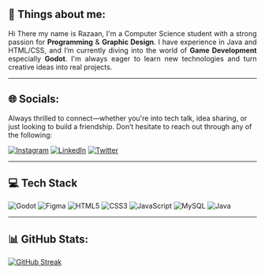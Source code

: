 ## 👋 Things about me:
<p align="justify">
  Hi There my name is Razaan, I'm a Computer Science student with a strong passion for <b>Programming</b> & <b>Graphic Design</b>. 
  I have experience in Java and HTML/CSS, and I’m currently diving into the world of <b>Game Development</b> especially <b>Godot</b>. 
  I'm always eager to learn new technologies and turn creative ideas into real projects.
</p>

---

## 🌐 Socials:
Always thrilled to connect—whether you're into tech talk, idea sharing, or just looking to build a friendship. Don’t hesitate to reach out through any of the following:
<br>

[![Instagram](https://img.shields.io/badge/Instagram-E4405F?style=for-the-badge&logo=instagram&logoColor=white)](https://instagram.com/ranprojectt_)
[![LinkedIn](https://img.shields.io/badge/LinkedIn-0A66C2?style=for-the-badge&logo=linkedin&logoColor=white)](https://www.linkedin.com/in/mrazaanarjuna/)
[![Twitter](https://img.shields.io/badge/Twitter-1DA1F2?style=for-the-badge&logo=twitter&logoColor=white)](https://x.com/Ranprojectt)

---

## 💻​ Tech Stack
![Godot](https://img.shields.io/badge/Godot-478CBF?style=for-the-badge&logo=GodotEngine&logoColor=white)
![Figma](https://img.shields.io/badge/Figma-F24E1E?style=for-the-badge&logo=figma&logoColor=white)
![HTML5](https://img.shields.io/badge/HTML5-E34F26?style=for-the-badge&logo=html5&logoColor=white)
![CSS3](https://img.shields.io/badge/CSS3-1572B6?style=for-the-badge&logo=css3&logoColor=white)
![JavaScript](https://img.shields.io/badge/JavaScript-F7DF1E?style=for-the-badge&logo=javascript&logoColor=black)
![MySQL](https://img.shields.io/badge/MySQL-005C84?style=for-the-badge&logo=mysql&logoColor=white)
![Java](https://img.shields.io/badge/Java-ED8B00?style=for-the-badge&logo=java&logoColor=white)

---

## 📊 GitHub Stats:
[![GitHub Streak](https://streak-stats.demolab.com?user=Razaann&theme=ambient-gradient)](https://github.com/Razaann)
